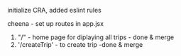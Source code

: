 initialize CRA, added eslint rules

cheena - set up routes in app.jsx

1. "/" - home page for diplaying all trips - done & merge
2. '/createTrip' - to create trip -done & merge
